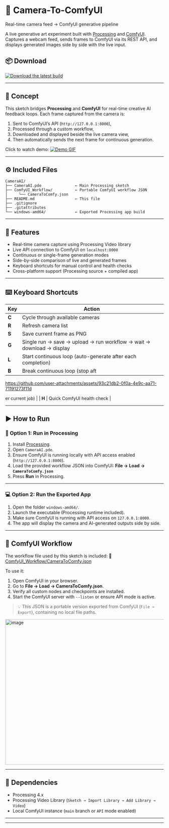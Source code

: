 # 🎥 Camera-To-ComfyUI

Real-time camera feed → ComfyUI generative pipeline

A live generative art experiment built with [Processing](https://processing.org/) and [ComfyUI](https://github.com/comfyanonymous/ComfyUI).
Captures a webcam feed, sends frames to ComfyUI via its REST API, and displays generated images side by side with the live input.

## 📦 Download

[![Download the latest build](https://img.shields.io/badge/Download-Latest_Windows_Build-brightgreen?style=for-the-badge&logo=windows)](https://github.com/YourUsername/CameraAI/releases/latest)

---

## 🧠 Concept

This sketch bridges **Processing** and **ComfyUI** for real-time creative AI feedback loops.
Each frame captured from the camera is:

1. Sent to ComfyUI’s API (`http://127.0.0.1:8000`),
2. Processed through a custom workflow,
3. Downloaded and displayed beside the live camera view,
4. Then automatically sends the next frame for continuous generation.

Click to watch demo:
[![Demo GIF](https://github.com/user-attachments/assets/71523abd-8dd3-4d98-9f0d-256e94a17dec)](https://vimeo.com/1124485543)


---

## ⚙️ Included Files

```
CameraAI/
├── CameraAI.pde               ← Main Processing sketch
├── ComfyUI_Workflow/          ← Portable ComfyUI workflow JSON
│     └── CameraToComfy.json
├── README.md                  ← This file
├── .gitignore
├── .gitattributes
└── windows-amd64/             ← Exported Processing app build
```

---

## 🎨 Features

* Real-time camera capture using Processing Video library
* Live API connection to ComfyUI on `localhost:8000`
* Continuous or single-frame generation modes
* Side-by-side comparison of live and generated frames
* Keyboard shortcuts for manual control and health checks
* Cross-platform support (Processing source + compiled app)

---

## ⌨️ Keyboard Shortcuts

| Key   | Action                                                                |
| ----- | --------------------------------------------------------------------- |
| **C** | Cycle through available cameras                                       |
| **R** | Refresh camera list                                                   |
| **S** | Save current frame as PNG                                             |
| **G** | Single run → save → upload → run workflow → wait → download → display |
| **L** | Start continuous loop (auto-generate after each completion)           |
| **B** | Break continuous loop (stop aft

https://github.com/user-attachments/assets/93c21db2-0f0a-4e9c-aa71-71191273f11d

er current job)                        |
| **H** | Quick ComfyUI health check                                            |

---

## ▶️ How to Run

### 🧬 Option 1: Run in Processing

1. Install [Processing](https://processing.org/download/).
2. Open `CameraAI.pde`.
3. Ensure ComfyUI is running locally with API access enabled (`http://127.0.0.1:8000`).
4. Load the provided workflow JSON into ComfyUI:
   **File → Load → `CameraToComfy.json`**
5. Press **Run** in Processing.

---

### 💻 Option 2: Run the Exported App

1. Open the folder `windows-amd64/`.
2. Launch the executable (Processing runtime included).
3. Make sure ComfyUI is running with API access on `127.0.0.1:8000`.
4. The app will display the camera and AI-generated outputs side by side.

---

## 🧩 ComfyUI Workflow

The workflow file used by this sketch is included:
📄 [ComfyUI_Workflow/CameraToComfy.json](ComfyUI_Workflow/CameraToComfy.json)

To use it:

1. Open ComfyUI in your browser.
2. Go to **File → Load → CameraToComfy.json**.
3. Verify all custom nodes and checkpoints are installed.
4. Start the ComfyUI server with `--listen` or ensure API mode is active.

> 💡 This JSON is a portable version exported from ComfyUI (`File → Export`), containing no local file paths.
<img width="1008" height="463" alt="image" src="https://github.com/user-attachments/assets/ab436f71-4b27-43f5-81fa-0edc90352ffd" />

---

## 🧠 Dependencies

* Processing 4.x
* Processing Video Library (`Sketch → Import Library → Add Library → Video`)
* Local ComfyUI instance (`main` branch or `API` mode enabled)

---

---
